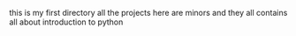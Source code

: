this is my first directory
all the projects here are minors 
and they all contains all about introduction to python
